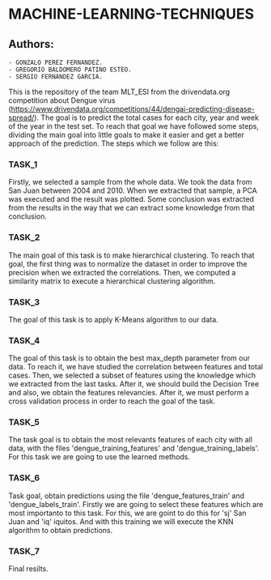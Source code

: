 # MACHINE-LEARNING-TECHNIQUES

## Authors:
    - GONZALO PEREZ FERNANDEZ.
    - GREGORIO BALDOMERO PATINO ESTEO.
    - SERGIO FERNANDEZ GARCIA.

This is the repository of the team MLT_ESI from the drivendata.org competition about Dengue virus (https://www.drivendata.org/competitions/44/dengai-predicting-disease-spread/). The goal is to predict the total cases for each city, year and week of the year in the test set. To reach that goal we have followed some steps, dividing the main goal into little goals to make it easier and get a better approach of the prediction. The steps which we follow are this:

### TASK_1

Firstly, we selected a sample from the whole data. We took the data from San Juan between 2004 and 2010. When we extracted that sample, a PCA was executed and the result was plotted. Some conclusion was extracted from the results in the way that we can extract some knowledge from that conclusion.

### TASK_2

The main goal of this task is to make hierarchical clustering. To reach that goal, the first thing was to normalize the dataset in order to improve the precision when we extracted the correlations. Then, we computed a similarity matrix to execute a hierarchical clustering algorithm.

### TASK_3

The goal of this task is to apply K-Means algorithm to our data.

### TASK_4

The goal of this task is to obtain the best max_depth parameter from our data. To reach it, we have studied the correlation between features and total cases. Then, we selected a subset of features using the knowledge which we extracted from the last tasks. After it, we should build the Decision Tree and also, we obtain the features relevancies. After it, we must perform a cross validation process in order to reach the goal of the task.

### TASK_5

The task goal is to obtain the most relevants features of each city with all data, with the files 'dengue_training_features' and 'dengue_training_labels'. For this task we are going to use the learned methods.

### TASK_6

Task goal, obtain predictions using the file 'dengue_features_train' and 'dengue_labels_train'. Firstly we are going to select these features which are most importanto to this task. For this, we are goint to do this for 'sj' San Juan and 'iq' iquitos. And with this training we will execute the KNN algorithm to obtain predictions.

### TASK_7

Final resilts.
